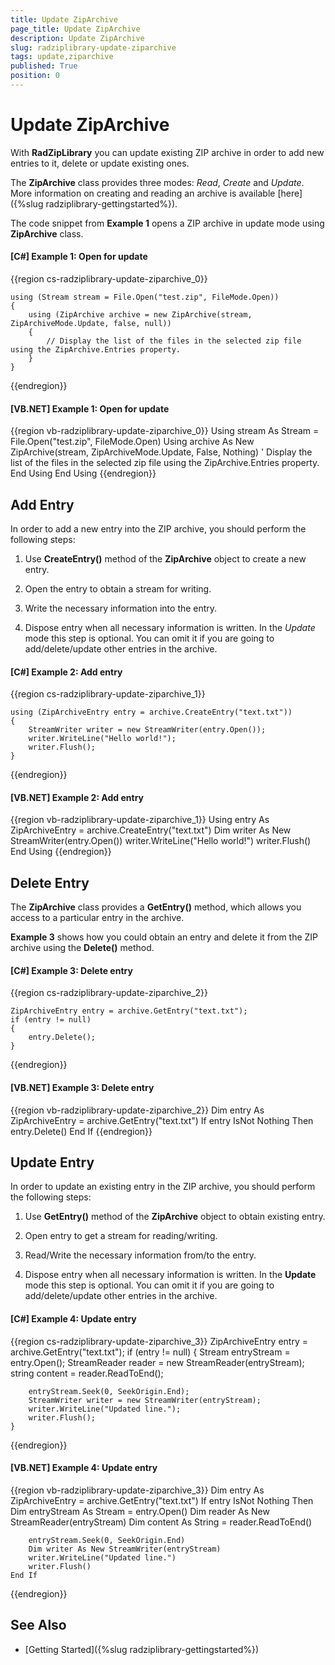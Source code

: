 ```yaml
---
title: Update ZipArchive
page_title: Update ZipArchive
description: Update ZipArchive
slug: radziplibrary-update-ziparchive
tags: update,ziparchive
published: True
position: 0
---
```


# Update ZipArchive



With __RadZipLibrary__ you can update existing ZIP archive in order to add new entries to it, delete or update existing ones.
      

The __ZipArchive__ class provides three modes: *Read*, *Create* and *Update*. More information on creating and reading an archive is available [here]({%slug radziplibrary-gettingstarted%}).
      

The code snippet from __Example 1__ opens a ZIP archive in update mode using __ZipArchive__ class.
      

#### __[C#] Example 1: Open for update__

{{region cs-radziplibrary-update-ziparchive_0}}
	            
	using (Stream stream = File.Open("test.zip", FileMode.Open))
	{
	    using (ZipArchive archive = new ZipArchive(stream, ZipArchiveMode.Update, false, null))
	    {
	        // Display the list of the files in the selected zip file using the ZipArchive.Entries property.
	    }
	}
{{endregion}}



#### __[VB.NET] Example 1: Open for update__

{{region vb-radziplibrary-update-ziparchive_0}}
	Using stream As Stream = File.Open("test.zip", FileMode.Open)
	    Using archive As New ZipArchive(stream, ZipArchiveMode.Update, False, Nothing)
	        ' Display the list of the files in the selected zip file using the ZipArchive.Entries property.
	    End Using
	End Using
{{endregion}}



## Add Entry

In order to add a new entry into the ZIP archive, you should perform the following steps:
        

1. Use __CreateEntry()__ method of the __ZipArchive__ object to create a new entry.
            

1. Open the entry to obtain a stream for writing.
            

1. Write the necessary information into the entry.
            

1. Dispose entry when all necessary information is written. In the *Update* mode this step is optional. You can omit it if you are going to add/delete/update other entries in the archive.
            

#### __[C#] Example 2: Add entry__

{{region cs-radziplibrary-update-ziparchive_1}}
	    
	using (ZipArchiveEntry entry = archive.CreateEntry("text.txt"))
	{
	    StreamWriter writer = new StreamWriter(entry.Open());
	    writer.WriteLine("Hello world!");
	    writer.Flush();
	}
{{endregion}}



#### __[VB.NET] Example 2: Add entry__

{{region vb-radziplibrary-update-ziparchive_1}}
	Using entry As ZipArchiveEntry = archive.CreateEntry("text.txt")
	    Dim writer As New StreamWriter(entry.Open())
	    writer.WriteLine("Hello world!")
	    writer.Flush()
	End Using
{{endregion}}



## Delete Entry

The __ZipArchive__ class provides a __GetEntry()__ method, which allows you access to a particular entry in the archive.
        

__Example 3__ shows how you could obtain an entry and delete it from the ZIP archive using the __Delete()__ method.
        

#### __[C#] Example 3: Delete entry__

{{region cs-radziplibrary-update-ziparchive_2}}
	            
	ZipArchiveEntry entry = archive.GetEntry("text.txt");
	if (entry != null)
	{
	    entry.Delete();
	}
{{endregion}}



#### __[VB.NET] Example 3: Delete entry__

{{region vb-radziplibrary-update-ziparchive_2}}
	Dim entry As ZipArchiveEntry = archive.GetEntry("text.txt")
	If entry IsNot Nothing Then
	    entry.Delete()
	End If
{{endregion}}


## Update Entry

In order to update an existing entry in the ZIP archive, you should perform the following steps:
        

1. Use __GetEntry()__ method of the __ZipArchive__ object to obtain existing entry.
            

1. Open entry to get a stream for reading/writing.
            

1. Read/Write the necessary information from/to the entry.
            

1. Dispose entry when all necessary information is written. In the __Update__ mode this step is optional. You can omit it if you are going to add/delete/update other entries in the archive.
            

#### __[C#] Example 4: Update entry__
	
{{region cs-radziplibrary-update-ziparchive_3}}
	ZipArchiveEntry entry = archive.GetEntry("text.txt");
	if (entry != null)
	{
	    Stream entryStream = entry.Open();
	    StreamReader reader = new StreamReader(entryStream);
	    string content = reader.ReadToEnd();
	        
	    entryStream.Seek(0, SeekOrigin.End);
	    StreamWriter writer = new StreamWriter(entryStream);
	    writer.WriteLine("Updated line.");
	    writer.Flush();
	}
{{endregion}}



#### __[VB.NET] Example 4: Update entry__

{{region vb-radziplibrary-update-ziparchive_3}}
	Dim entry As ZipArchiveEntry = archive.GetEntry("text.txt")
	If entry IsNot Nothing Then
	    Dim entryStream As Stream = entry.Open()
	    Dim reader As New StreamReader(entryStream)
	    Dim content As String = reader.ReadToEnd()
	
	    entryStream.Seek(0, SeekOrigin.End)
	    Dim writer As New StreamWriter(entryStream)
	    writer.WriteLine("Updated line.")
	    writer.Flush()
	End If
{{endregion}}



## See Also

 * [Getting Started]({%slug radziplibrary-gettingstarted%})
